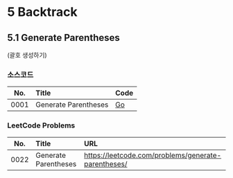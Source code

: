 # 5 Backtrack

## 5.1 Generate Parentheses

(괄호 생성하기)

### 소스코드

| No.  | Title                         | Code                                |
|:----:|:------------------------------|:------------------------------------|
| 0001 | Generate Parentheses          | [Go](generate_parentheses.go)       |

### LeetCode Problems

| No.  | Title                | URL                                                  |
|:----:|:---------------------|:-----------------------------------------------------|
| 0022 | Generate Parentheses | https://leetcode.com/problems/generate-parentheses/  |